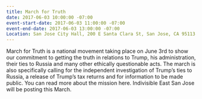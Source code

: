 ```yaml
---
title: March for Truth
date: 2017-06-03 10:00:00 -07:00
event-start-date: 2017-06-03 11:00:00 -07:00
event-end-date: 2017-06-03 13:00:00 -07:00
Location: San Jose City Hall, 200 E Santa Clara St, San Jose, CA 95113
---
```


March for Truth is a national movement taking place on June 3rd to show our commitment to getting the truth in relations to Trump, his administration, their ties to Russia and many other ethically questionable acts. The march is also specifically calling for the independent investigation of Trump’s ties to Russia, a release of Trump’s tax returns and for information to be made public. You can read more about the mission here. Indivisible East San Jose will be posting this March. 